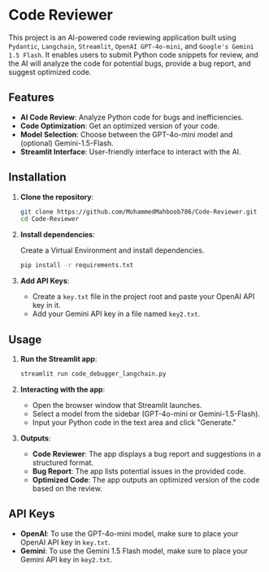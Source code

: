 # Code Reviewer

This project is an AI-powered code reviewing application built using `Pydantic`, `Langchain`, `Streamlit`, `OpenAI GPT-4o-mini`, and `Google's Gemini 1.5 Flash`. It enables users to submit Python code snippets for review, and the AI will analyze the code for potential bugs, provide a bug report, and suggest optimized code.

## Features

- **AI Code Review**: Analyze Python code for bugs and inefficiencies.
- **Code Optimization**: Get an optimized version of your code.
- **Model Selection**: Choose between the GPT-4o-mini model and (optional) Gemini-1.5-Flash.
- **Streamlit Interface**: User-friendly interface to interact with the AI.

## Installation

1. **Clone the repository**:

   ```bash
   git clone https://github.com/MohammedMahboob786/Code-Reviewer.git
   cd Code-Reviewer
   ```

2. **Install dependencies**:

   Create a Virtual Environment and install dependencies.
   
   ```bash
   pip install -r requirements.txt
   ```

3. **Add API Keys**:
   - Create a `key.txt` file in the project root and paste your OpenAI API key in it.
   - Add your Gemini API key in a file named `key2.txt`.

## Usage

1. **Run the Streamlit app**:

   ```bash
   streamlit run code_debugger_langchain.py
   ```

2. **Interacting with the app**:
   - Open the browser window that Streamlit launches.
   - Select a model from the sidebar (GPT-4o-mini or Gemini-1.5-Flash).
   - Input your Python code in the text area and click "Generate."

3. **Outputs**:
   - **Code Reviewer**: The app displays a bug report and suggestions in a structured format.
   - **Bug Report**: The app lists potential issues in the provided code.
   - **Optimized Code**: The app outputs an optimized version of the code based on the review.

## API Keys

- **OpenAI**: To use the GPT-4o-mini model, make sure to place your OpenAI API key in `key.txt`.
- **Gemini**: To use the Gemini 1.5 Flash model, make sure to place your Gemini API key in `key2.txt`.